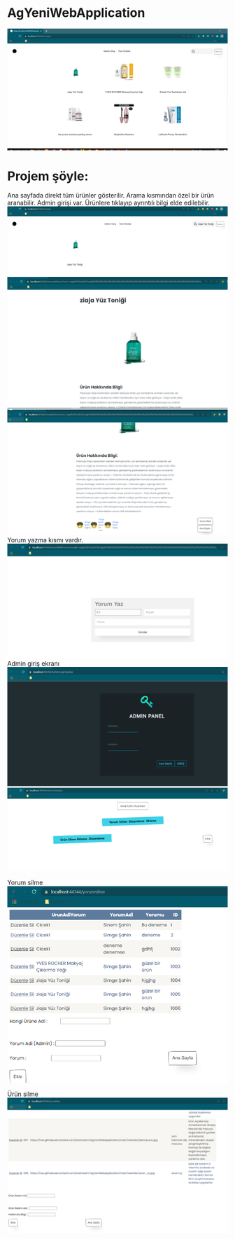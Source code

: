 # AgYeniWebApplication
![Proje resmi](https://github.com/sinemsahn/AgYeniWebApplication/raw/main/1.PNG)
# Projem şöyle:
Ana sayfada direkt tüm ürünler gösterilir. Arama kısmından özel bir ürün aranabilir. Admin girişi var. Ürünlere tıklayıp ayrıntılı bilgi elde edilebilir.
![Proje](https://github.com/sinemsahn/AgYeniWebApplication/raw/main/2.PNG)
![Proje](https://github.com/sinemsahn/AgYeniWebApplication/raw/main/3.PNG)
![Proje](https://github.com/sinemsahn/AgYeniWebApplication/raw/main/4.PNG)
Yorum yazma kısmı vardır.
![Proje](https://github.com/sinemsahn/AgYeniWebApplication/raw/main/5.PNG)
Admin giriş ekranı
![Proje](https://github.com/sinemsahn/AgYeniWebApplication/raw/main/6.PNG)
![Proje](https://github.com/sinemsahn/AgYeniWebApplication/raw/main/7.PNG)

Yorum silme
![Proje](https://github.com/sinemsahn/AgYeniWebApplication/raw/main/8.PNG)

Ürün silme
![Proje](https://github.com/sinemsahn/AgYeniWebApplication/raw/main/9.PNG)


